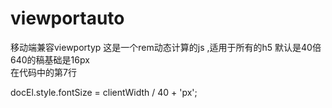 # viewportauto
移动端兼容viewportyp
这是一个rem动态计算的js ,适用于所有的h5
默认是40倍 640的稿基础是16px  
在代码中的第7行  

docEl.style.fontSize = clientWidth / 40 + 'px'; 
